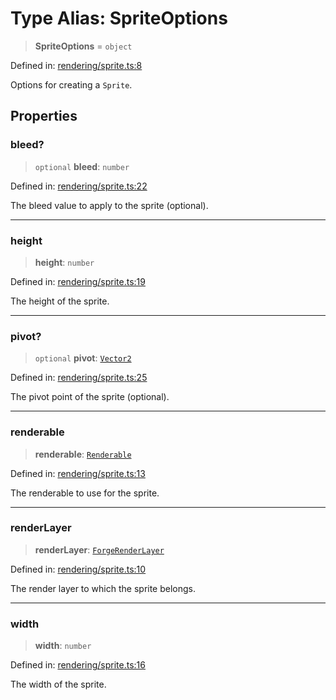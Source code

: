 # Type Alias: SpriteOptions

> **SpriteOptions** = `object`

Defined in: [rendering/sprite.ts:8](https://github.com/Forge-Game-Engine/Forge/blob/4b66b21759bd3ab3aaf4c62b3e957c1bb43b7b58/src/rendering/sprite.ts#L8)

Options for creating a `Sprite`.

## Properties

### bleed?

> `optional` **bleed**: `number`

Defined in: [rendering/sprite.ts:22](https://github.com/Forge-Game-Engine/Forge/blob/4b66b21759bd3ab3aaf4c62b3e957c1bb43b7b58/src/rendering/sprite.ts#L22)

The bleed value to apply to the sprite (optional).

***

### height

> **height**: `number`

Defined in: [rendering/sprite.ts:19](https://github.com/Forge-Game-Engine/Forge/blob/4b66b21759bd3ab3aaf4c62b3e957c1bb43b7b58/src/rendering/sprite.ts#L19)

The height of the sprite.

***

### pivot?

> `optional` **pivot**: [`Vector2`](../classes/Vector2.md)

Defined in: [rendering/sprite.ts:25](https://github.com/Forge-Game-Engine/Forge/blob/4b66b21759bd3ab3aaf4c62b3e957c1bb43b7b58/src/rendering/sprite.ts#L25)

The pivot point of the sprite (optional).

***

### renderable

> **renderable**: [`Renderable`](../classes/Renderable.md)

Defined in: [rendering/sprite.ts:13](https://github.com/Forge-Game-Engine/Forge/blob/4b66b21759bd3ab3aaf4c62b3e957c1bb43b7b58/src/rendering/sprite.ts#L13)

The renderable to use for the sprite.

***

### renderLayer

> **renderLayer**: [`ForgeRenderLayer`](../classes/ForgeRenderLayer.md)

Defined in: [rendering/sprite.ts:10](https://github.com/Forge-Game-Engine/Forge/blob/4b66b21759bd3ab3aaf4c62b3e957c1bb43b7b58/src/rendering/sprite.ts#L10)

The render layer to which the sprite belongs.

***

### width

> **width**: `number`

Defined in: [rendering/sprite.ts:16](https://github.com/Forge-Game-Engine/Forge/blob/4b66b21759bd3ab3aaf4c62b3e957c1bb43b7b58/src/rendering/sprite.ts#L16)

The width of the sprite.
